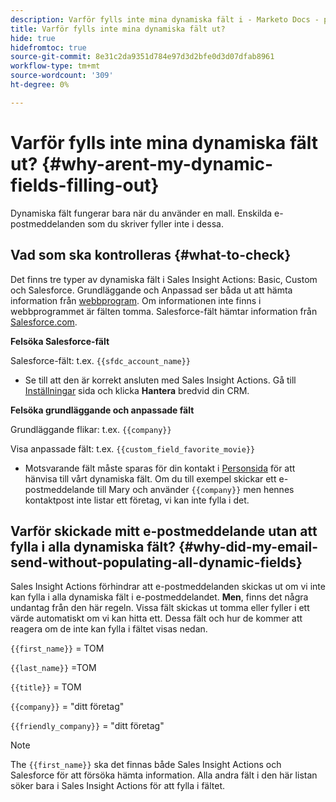 ```yaml
---
description: Varför fylls inte mina dynamiska fält i - Marketo Docs - produktdokumentation
title: Varför fylls inte mina dynamiska fält ut?
hide: true
hidefromtoc: true
source-git-commit: 8e31c2da9351d784e97d3d2bfe0d3d07dfab8961
workflow-type: tm+mt
source-wordcount: '309'
ht-degree: 0%

---
```


# Varför fylls inte mina dynamiska fält ut? {#why-arent-my-dynamic-fields-filling-out}

Dynamiska fält fungerar bara när du använder en mall. Enskilda e-postmeddelanden som du skriver fyller inte i dessa.

## Vad som ska kontrolleras {#what-to-check}

Det finns tre typer av dynamiska fält i Sales Insight Actions: Basic, Custom och Salesforce. Grundläggande och Anpassad ser båda ut att hämta information från [webbprogram](https://toutapp.com/login). Om informationen inte finns i webbprogrammet är fälten tomma. Salesforce-fält hämtar information från [Salesforce.com](https://salesforce.com).

**Felsöka Salesforce-fält**

Salesforce-fält: t.ex. `{{sfdc_account_name}}`

* Se till att den är korrekt ansluten med Sales Insight Actions. Gå till [Inställningar](https://toutapp.com/login) sida och klicka **Hantera** bredvid din CRM.

**Felsöka grundläggande och anpassade fält**

Grundläggande flikar: t.ex. `{{company}}`

Visa anpassade fält: t.ex. `{{custom_field_favorite_movie}}`

* Motsvarande fält måste sparas för din kontakt i [Personsida](https://toutapp.com/next#relationships) för att hänvisa till vårt dynamiska fält. Om du till exempel skickar ett e-postmeddelande till Mary och använder `{{company}}` men hennes kontaktpost inte listar ett företag, vi kan inte fylla i det.

## Varför skickade mitt e-postmeddelande utan att fylla i alla dynamiska fält? {#why-did-my-email-send-without-populating-all-dynamic-fields}

Sales Insight Actions förhindrar att e-postmeddelanden skickas ut om vi inte kan fylla i alla dynamiska fält i e-postmeddelandet. **Men**, finns det några undantag från den här regeln. Vissa fält skickas ut tomma eller fyller i ett värde automatiskt om vi kan hitta ett. Dessa fält och hur de kommer att reagera om de inte kan fylla i fältet visas nedan.

`{{first_name}}` = TOM

`{{last_name}}` =TOM

`{{title}}` = TOM

`{{company}}` = &quot;ditt företag&quot;

`{{friendly_company}}` = &quot;ditt företag&quot;

>[!NOTE]
>
>The `{{first_name}}` ska det finnas både Sales Insight Actions och Salesforce för att försöka hämta information. Alla andra fält i den här listan söker bara i Sales Insight Actions för att fylla i fältet.
